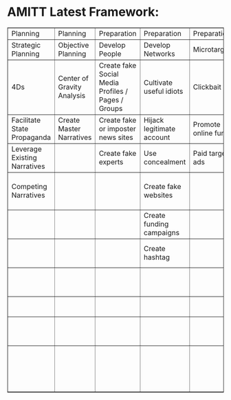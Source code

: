 # AMITT Latest Framework:

<table border="1">
<tr>
<td>Planning</td><td>Planning</td><td>Preparation</td><td>Preparation</td><td>Preparation</td><td>Preparation</td><td>Preparation</td><td>Execution</td><td>Execution</td><td>Execution</td><td>Execution</td><td>Evaluation</td></tr>
<tr><td>Strategic Planning</td><td>Objective Planning</td><td>Develop People</td><td>Develop Networks</td><td>Microtargeting</td><td>Develop Content</td><td>Channel Selection</td><td>Pump Priming</td><td>Exposure</td><td>Go Physical</td><td>Persistence</td><td>Measure Effectiveness</td></tr>
<tr><td>4Ds</td><td>Center of Gravity Analysis</td><td>Create fake Social Media Profiles / Pages / Groups</td><td>Cultivate useful idiots</td><td>Clickbait</td><td>Generate information pollution</td><td>Manipulate online polls</td><td>Bait legitimate influencers</td><td>Muzzle social media as a political force</td><td>Organise remote rallies and events</td><td>Legacy web content</td><td> </td></tr>
<tr><td>Facilitate State Propaganda</td><td>Create Master Narratives</td><td>Create fake or imposter news sites</td><td>Hijack legitimate account</td><td>Promote online funding</td><td>Trial content</td><td>Backstop personas</td><td>Demand unsurmountable proof</td><td>Cow online opinion leaders</td><td> </td><td>Play the long game</td><td> </td></tr>
<tr><td>Leverage Existing Narratives</td><td> </td><td>Create fake experts</td><td>Use concealment</td><td>Paid targeted ads</td><td>Memes</td><td>YouTube</td><td>Deny involvement</td><td>Flooding</td><td> </td><td>Continue to amplify</td><td> </td></tr>
<tr><td>Competing Narratives</td><td> </td><td> </td><td>Create fake websites</td><td> </td><td>Conspiracy narratives</td><td>Reddit</td><td>Kernel of Truth</td><td>Cheerleading domestic social media ops</td><td> </td><td> </td><td> </td></tr>
<tr><td> </td><td> </td><td> </td><td>Create funding campaigns</td><td> </td><td>Distort facts</td><td>Instagram</td><td>Use SMS/ WhatsApp/ Chat apps</td><td>Fabricate social media comment</td><td> </td><td> </td><td> </td></tr>
<tr><td> </td><td> </td><td> </td><td>Create hashtag</td><td> </td><td>Create fake videos and images</td><td>LinkedIn</td><td>Seed distortions</td><td>Tertiary sites amplify news</td><td> </td><td> </td><td> </td></tr>
<tr><td> </td><td> </td><td> </td><td> </td><td> </td><td>Leak altered documents</td><td>Pinterest</td><td>Use fake experts</td><td>Twitter trolls amplify and manipulate</td><td> </td><td> </td><td> </td></tr>
<tr><td> </td><td> </td><td> </td><td> </td><td> </td><td>Create fake research</td><td>WhatsApp</td><td>Search Engine Optimization</td><td>Twitter bots amplify</td><td> </td><td> </td><td> </td></tr>
<tr><td> </td><td> </td><td> </td><td> </td><td> </td><td>Adapt existing narratives</td><td>Facebook</td><td> </td><td>Use hashtag</td><td> </td><td> </td><td> </td></tr>
<tr><td> </td><td> </td><td> </td><td> </td><td> </td><td>Create competing narratives</td><td>Twitter</td><td> </td><td>Dedicated channels disseminate information pollution</td><td> </td><td> </td><td> </td></tr>
<tr></tr></table>